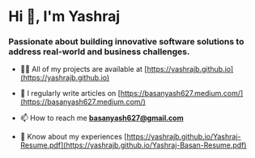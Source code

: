 <h1>Hi 👋, I'm Yashraj</h1>
<h3>Passionate about building innovative software solutions to address real-world and business challenges.</h3>

- 👨‍💻 All of my projects are available at [https://yashrajb.github.io](https://yashrajb.github.io)

- 📝 I regularly write articles on [https://basanyash627.medium.com/](https://basanyash627.medium.com/)

- 📫 How to reach me **basanyash627@gmail.com**

- 📄 Know about my experiences [https://yashrajb.github.io/Yashraj-Resume.pdf](https://yashrajb.github.io/Yashraj-Basan-Resume.pdf)



